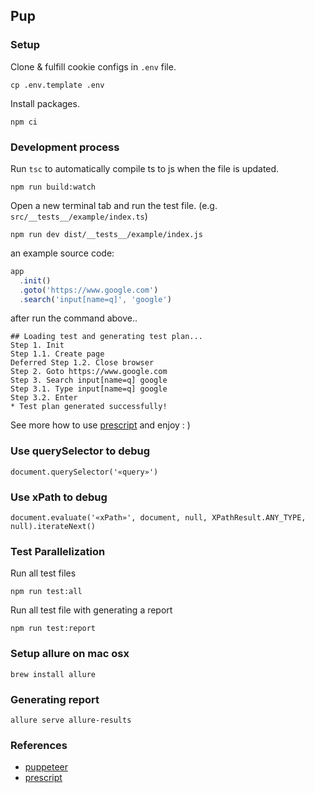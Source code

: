 ## Pup

### Setup
Clone & fulfill cookie configs in `.env` file.
```
cp .env.template .env
```
Install packages.
```
npm ci
```

### Development process
Run `tsc` to automatically compile ts to js when the file is updated.
```
npm run build:watch
```
Open a new terminal tab and run the test file. (e.g. `src/__tests__/example/index.ts`)
```
npm run dev dist/__tests__/example/index.js
```
an example source code:
```ts
app
  .init()
  .goto('https://www.google.com')
  .search('input[name=q]', 'google')
```
after run the command above..
```
## Loading test and generating test plan...
Step 1. Init
Step 1.1. Create page
Deferred Step 1.2. Close browser
Step 2. Goto https://www.google.com
Step 3. Search input[name=q] google
Step 3.1. Type input[name=q] google
Step 3.2. Enter
* Test plan generated successfully!
```
See more how to use [prescript](https://prescript.netlify.com) and enjoy : )

### Use querySelector to debug
```
document.querySelector('«query»')
```

### Use xPath to debug
```
document.evaluate('«xPath»', document, null, XPathResult.ANY_TYPE, null).iterateNext()
```

### Test Parallelization

Run all test files

```
npm run test:all
```

Run all test file with generating a report

```
npm run test:report
```

### Setup allure on mac osx
```
brew install allure
```

### Generating report
```
allure serve allure-results
```

### References
- [puppeteer](https://pptr.dev)
- [prescript](https://prescript.netlify.com)
